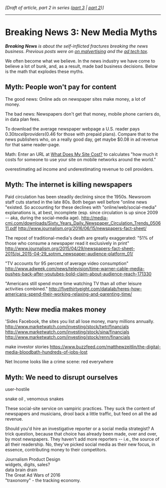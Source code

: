  <em>[Draft of article, part 2 in series (<a href="https://www.rjionline.org/stories/breaking-news-1-how-monetizing-became-malvertising">part 3</a> | <a href=https://www.rjionline.org/stories/breaking-news-2-when-good-ads-go-bad>part 2</a>)]</em>
_____________________

<h1>Breaking News 3: New Media Myths</h1>

<em><strong>Breaking News</strong> is about the self-inflicted fractures breaking the news business. Previous posts were on <a href="https://www.rjionline.org/stories/breaking-news-1-how-monetizing-became-malvertising">on malvertising</a> and the <a href=https://www.rjionline.org/stories/breaking-news-2-when-good-ads-go-bad>ad tech tax</a>.</em>

We often become what we believe. In the news industry we have come to believe a lot of bunk, and, as a result, made bad business decisions. Below is the math that explodes these myths.

<h2>Myth: People won't pay for content</h2>

The good news: Online ads on newspaper sites make money, a lot of money.

The bad news: Newspapers don't get that money, mobile phone carriers do, in data plan fees.

To download the average newspaper webpage a U.S. reader pays $0.30 to cell providers ($0.46 for those with prepaid plans). Compare that to the news publishers who, on a really good day, get maybe $0.08 in ad revenue for that same reader-page.

Math: Enter an URL at <a href="https://whatdoesmysitecost.com/">What Does My Site Cost?</a> to calculates "how much it costs for someone to use your site on mobile networks around the world."  

overestimating ad income and underestimating revenue to cell providers.



<h2>Myth: The internet is killing newspapers</h2>

Paid circulation has been steadily declining since the 1950s. Newsroom staff cuts started in the late 80s. Both began well before "online news "existed. So accounting for these declines with "online/web/social-media" explanations is, at best, incomplete (esp. since circulation is up since 2009 -- aka, during the social-media age).
http://media-cmi.com/downloads/Sixty_Years_Daily_Newspaper_Circulation_Trends_050611.pdf
http://www.journalism.org/2016/06/15/newspapers-fact-sheet/

The repost of traditional-media's death are greatly exaggerated:
"51% of those who consume a newspaper read it exclusively in print"
http://www.journalism.org/2015/04/29/newspapers-fact-sheet-2015/pj_2015-04-29_sotnm_newspaper-audience-platform_01/

"TV accounts for 95 percent of average video consumption"
http://www.adweek.com/news/television/time-warner-cable-media-pushes-back-after-youtubes-bold-claim-about-audience-reach-171330

"Americans still spend more time watching TV than all other leisure activities combined."
http://fivethirtyeight.com/datalab/heres-how-americans-spend-their-working-relaxing-and-parenting-time/

<h2>Myth: New media makes money</h2>

'Sides Facebook, the sites you list all lose money, many millions annually. 
http://www.marketwatch.com/investing/stock/twtr/financials
http://www.marketwatch.com/investing/stock/sina/financials
http://www.marketwatch.com/investing/stock/renn/financials

make investor stories
https://www.buzzfeed.com/matthewzeitlin/the-digital-media-bloodbath-hundreds-of-jobs-lost

Net Income looks like a crime scene: red everywhere

<h2>Myth: We need to disrupt ourselves</h2>

user-hostile

snake oil , venomous snakes

These social-site service on vampiric practices. They suck the content of newspapers and musicians, drool back a little traffic, but feed on all the ad revenue.

Should you'd hire an investigative reporter or a social media strategist? A trick question, because that choice has already been made, over and over, by most newspapers. They haven't add more reporters -- i.e., the source of all their readership. No, they've picked social media as their new focus, in essence, contributing money to their competitors.

Journalism Product Design  
widgets, digits, sales?  
data brain drain  
The Great Ad Wars of 2016  
"traxonomy" - the tracking economy.


